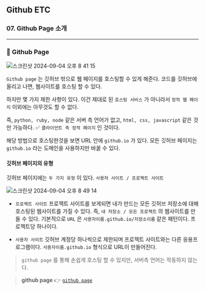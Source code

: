 ## Github ETC

### 07. Github Page 소개

---

### 📌 Github Page

![스크린샷 2024-09-04 오후 8 41 15](https://github.com/user-attachments/assets/b0e4c6fb-0926-40f2-a532-e62da55ab0b2)

`Github page` 는 깃허브 밖으로 웹 페이지를 호스팅할 수 있게 해준다. 코드를 깃허브에 올리고 나면, 웹사이트를 호스팅 할 수 있다.

하지만 몇 가지 제한 사항이 있다. 이건 제대로 된 `호스팅 서비스` 가 아니라서 `정적 웹 페이지` 이외에는 아무것도 할 수 없다.

즉, `python, ruby, node` 같은 서버 측 언어가 없고, `html, css, javascript` 같은 것만 가능하다. ✅ `클라이언트 측 정적 페이지` 인 것이다.

해당 방법으로 호스팅한것을 보면 URL 안에 `github.io` 가 있다. 모든 깃허브 페이지는 `github.io` 라는 도메인을 사용하지만 바꿀 수 있다.

#### 깃허브 페이지의 유형

깃허브 페이지에는 `두 가지 유형` 이 있다.
`사용자 사이트 / 프로젝트 사이트`

![스크린샷 2024-09-04 오후 8 49 14](https://github.com/user-attachments/assets/2272461b-8131-462e-86ff-680fd2332300)

- `프로젝트 사이트`
  프로젝트 사이트를 보게되면 내가 만드는 모든 깃허브 저장소에 대해 호스팅된 웹사이트를 가질 수 있다. 즉, `내 저장소 / 모든 프로젝트` 의 웹사이트를 만들 수 있다. 기본적으로 `URL` 은 `사용자이름.github.io/저장소이름` 같은 패턴이다.
  프로젝트당 하나이다.

- `사용자 사이트`
  깃허브 계정당 하나씩으로 제한되며 프로젝트 사이트와는 다른 응용프로그램이다. `사용자이름.github.io` 형식으로 URL이 만들어진다.

> `github page` 를 통해 손쉽게 호스팅 할 수 있지만, 서버측 언어는 작동하지 않는다.

> **github page** 👉 [`github page`]

[`github page`]: https://pages.github.com/
